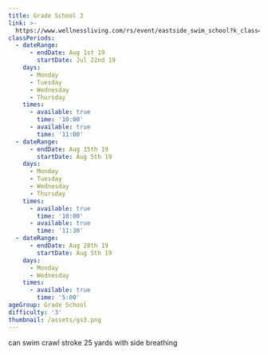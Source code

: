 ```yaml
---
title: Grade School 3
link: >-
  https://www.wellnessliving.com/rs/event/eastside_swim_school?k_class=139403&k_class_tab=10911
classPeriods:
  - dateRange:
      - endDate: Aug 1st 19
        startDate: Jul 22nd 19
    days:
      - Monday
      - Tuesday
      - Wednesday
      - Thursday
    times:
      - available: true
        time: '10:00'
      - available: true
        time: '11:00'
  - dateRange:
      - endDate: Aug 15th 19
        startDate: Aug 5th 19
    days:
      - Monday
      - Tuesday
      - Wednesday
      - Thursday
    times:
      - available: true
        time: '10:00'
      - available: true
        time: '11:30'
  - dateRange:
      - endDate: Aug 28th 19
        startDate: Aug 5th 19
    days:
      - Monday
      - Wednesday
    times:
      - available: true
        time: '5:00'
ageGroup: Grade School
difficulty: '3'
thumbnail: /assets/gs3.png
---
```

can swim crawl stroke 25 yards with side breathing
